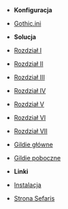 - **Konfiguracja**
- [Gothic.ini](ini.md?id=Ini)

- **Solucja**
- [Rozdział I](sections/Rozdzial_I.md?id=droga-do-miasta)
- [Rozdział II](sections/Rozdzial_II.md?id=khorinis-cz-1)
- [Rozdział III](sections/Rozdzial_III.md?id=khorinis-cz-1)
- [Rozdział IV](sections/Rozdzial_IV.md?id=khorinis)
- [Rozdział V](sections/Rozdzial_V.md?id=khorinis)
- [Rozdział VI](sections/Rozdzial_VI.md?id=zapomniana-wyspa)
- [Rozdział VII](sections/Rozdzial_VII.md?id=wojna-z-orkami)
- [Gildie główne](sections/Gildie_Glowne.md?id=strażnik-miejskipaladyn)
- [Gildie poboczne](sections/Gildie_poboczne.md?id=gildia-zabójców)

- **Linki**

- [Instalacja](https://sefaris.eu/new-balance/installation)
- [Strona Sefaris](https://sefaris.eu)
